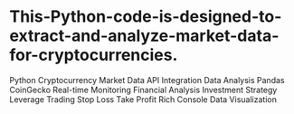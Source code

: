 # This-Python-code-is-designed-to-extract-and-analyze-market-data-for-cryptocurrencies.
Python Cryptocurrency Market Data API Integration Data Analysis Pandas CoinGecko Real-time Monitoring Financial Analysis Investment Strategy Leverage Trading Stop Loss Take Profit Rich Console Data Visualization
